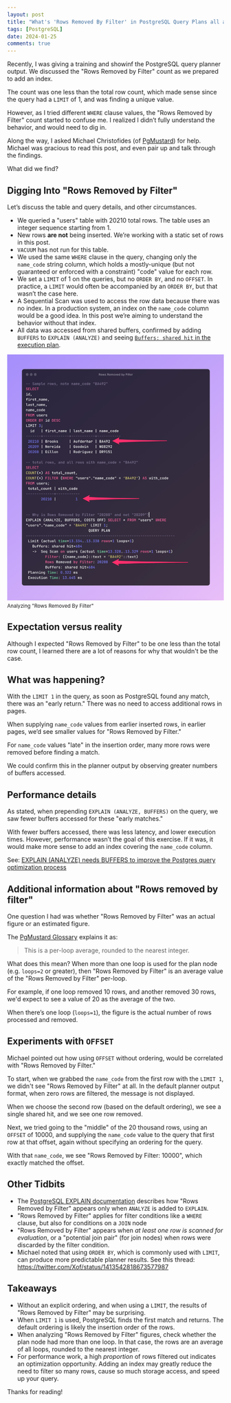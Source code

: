 ```yaml
---
layout: post
title: "What's 'Rows Removed By Filter' in PostgreSQL Query Plans all about?"
tags: [PostgreSQL]
date: 2024-01-25
comments: true
---
```


Recently, I was giving a training and showinf the PostgreSQL query planner output. We discussed the "Rows Removed by Filter" count as we prepared to add an index.

The count was one less than the total row count, which made sense since the query had a `LIMIT` of 1, and was finding a unique value.

However, as I tried different `WHERE` clause values, the "Rows Removed by Filter" count started to confuse me. I realized I didn’t fully understand the behavior, and would need to dig in.

Along the way, I asked Michael Christofides (of [PgMustard](https://www.pgmustard.com)) for help. Michael was gracious to read this post, and even pair up and talk through the findings.

What did we find?

## Digging Into "Rows Removed by Filter"

Let’s discuss the table and query details, and other circumstances.

- We queried a "users" table with 20210 total rows. The table uses an integer sequence starting from 1.
- New rows **are not** being inserted. We’re working with a static set of rows in this post.
- `VACUUM` has not run for this table.
- We used the same `WHERE` clause in the query, changing only the `name_code` string column, which holds a mostly-unique (but not guaranteed or enforced with a constraint) "code" value for each row.
- We set a `LIMIT` of 1 on the queries, but no `ORDER BY`, and no `OFFSET`. In practice, a `LIMIT` would often be accompanied by an `ORDER BY`, but that wasn’t the case here.
- A Sequential Scan was used to access the row data because there was no index. In a production system, an index on the `name_code` column would be a good idea. In this post we’re aiming to understand the behavior without that index.
- All data was accessed from shared buffers, confirmed by adding `BUFFERS` to `EXPLAIN (ANALYZE)` and seeing [`Buffers: shared hit` in the execution plan](https://www.pgmustard.com/docs/explain/buffers-shared-hit).

![Analyzing Rows Removed by Filter in psql](/assets/images/posts/query-code.jpg)
<small>Analyzing "Rows Removed By Filter"</small>

## Expectation versus reality

Although I expected "Rows Removed by Filter" to be one less than the total row count, I learned there are a lot of reasons for why that wouldn't be the case.

## What was happening?

With the `LIMIT 1` in the query, as soon as PostgreSQL found any match, there was an "early return." There was no need to access additional rows in pages.

When supplying `name_code` values from earlier inserted rows, in earlier pages, we’d see smaller values for "Rows Removed by Filter."

For `name_code` values "late" in the insertion order, many more rows were removed before finding a match.

We could confirm this in the planner output by observing greater numbers of buffers accessed.


## Performance details

As stated, when prepending `EXPLAIN (ANALYZE, BUFFERS)` on the query, we saw fewer buffers accessed for these "early matches."

With fewer buffers accessed, there was less latency, and lower execution times. However, performance wasn’t the goal of this exercise. If it was, it would make more sense to add an index covering the `name_code` column.

See: [EXPLAIN (ANALYZE) needs BUFFERS to improve the Postgres query optimization process](https://postgres.ai/blog/20220106-explain-analyze-needs-buffers-to-improve-the-postgres-query-optimization-process)

## Additional information about "Rows removed by filter"
One question I had was whether "Rows Removed by Filter" was an actual figure or an estimated figure.

The [PgMustard Glossary](https://www.pgmustard.com/docs/explain/rows-removed-by-filter) explains it as:

> This is a per-loop average, rounded to the nearest integer.

What does this mean? When more than one loop is used for the plan node (e.g. `loops=2` or greater), then "Rows Removed by Filter" is an average value of the "Rows Removed by Filter" per-loop.

For example, if one loop removed 10 rows, and another removed 30 rows, we'd expect to see a value of 20 as the average of the two.

When there’s one loop (`loops=1`), the figure is the actual number of rows processed and removed.

## Experiments with `OFFSET`

Michael pointed out how using `OFFSET` without ordering, would be correlated with "Rows Removed by Filter."

To start, when we grabbed the `name_code` from the first row with the `LIMIT 1`, we didn't see "Rows Removed by Filter" at all. In the default planner output format, when zero rows are filtered, the message is not displayed.

When we choose the second row (based on the default ordering), we see a single shared hit, and we see one row removed.

Next, we tried going to the "middle" of the 20 thousand rows, using an `OFFSET` of 10000, and supplying the `name_code` value to the query that first row at that offset, again without specifying an ordering for the query.

With that `name_code`, we see "Rows Removed by Filter: 10000", which exactly matched the offset.

## Other Tidbits
- The [PostgreSQL EXPLAIN documentation](https://www.postgresql.org/docs/current/using-explain.html) describes how "Rows Removed by Filter" appears only when `ANALYZE` is added to `EXPLAIN`.
- "Rows Removed by Filter" applies for filter conditions like a `WHERE` clause, but also for conditions on a `JOIN` node
- "Rows Removed by Filter" appears when *at least one row is scanned for evaluation*, or a "potential join pair" (for join nodes) when rows were discarded by the filter condition.
- Michael noted that using `ORDER BY`, which is commonly used with `LIMIT`, can produce more predictable planner results. See this thread: <https://twitter.com/Xof/status/1413542818673577987>

## Takeaways
- Without an explicit ordering, and when using a `LIMIT`, the results of "Rows Removed by Filter" may be surprising.
- When `LIMIT 1` is used, PostgreSQL finds the first match and returns. The default ordering is likely the insertion order of the rows.
- When analyzing "Rows Removed by Filter" figures, check whether the plan node had more than one loop. In that case, the rows are an average of all loops, rounded to the nearest integer.
- For performance work, a high *proportion* of rows filtered out indicates an optimization opportunity. Adding an index may greatly reduce the need to filter so many rows, cause so much storage access, and speed up your query.

Thanks for reading!
